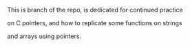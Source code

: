 This is branch of the repo, is dedicated for continued practice

on C pointers, and how to replicate some functions on strings

and arrays using pointers.